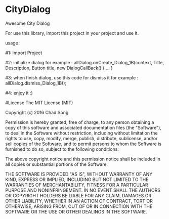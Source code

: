 # CityDialog
Awesome City Dialog

For use this library, import this project in your project and use it.

usage : 

#1: Import Project

#2: initialize dialog
for example : allDialog.onCreate_Dialog_1B(context, Title, Description,
                        Button title, new DialogCallBack() { ... }
                        
#3: when finish dialog, use this code for dismiss it
for example : allDialog.dismiss_Dialog_1B();

#4: enjoy it :)


#License
The MIT License (MIT)

Copyright (c) 2016 Chad Song 

Permission is hereby granted, free of charge, to any person obtaining a copy
of this software and associated documentation files (the "Software"), to deal
in the Software without restriction, including without limitation the rights
to use, copy, modify, merge, publish, distribute, sublicense, and/or sell
copies of the Software, and to permit persons to whom the Software is
furnished to do so, subject to the following conditions:

The above copyright notice and this permission notice shall be included in all
copies or substantial portions of the Software.

THE SOFTWARE IS PROVIDED "AS IS", WITHOUT WARRANTY OF ANY KIND, EXPRESS OR
IMPLIED, INCLUDING BUT NOT LIMITED TO THE WARRANTIES OF MERCHANTABILITY,
FITNESS FOR A PARTICULAR PURPOSE AND NONINFRINGEMENT. IN NO EVENT SHALL THE
AUTHORS OR COPYRIGHT HOLDERS BE LIABLE FOR ANY CLAIM, DAMAGES OR OTHER
LIABILITY, WHETHER IN AN ACTION OF CONTRACT, TORT OR OTHERWISE, ARISING FROM,
OUT OF OR IN CONNECTION WITH THE SOFTWARE OR THE USE OR OTHER DEALINGS IN THE
SOFTWARE.
